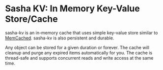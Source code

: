 # Sasha KV: In Memory Key-Value Store/Cache

sasha-kv is an in-memory cache that uses simple key-value store similar to [MemCached](memcached.org).
sasha-kv is also persistent and durable.

Any object can be stored for a given duration or forever. The cache will cleanup and purge any expired items automatically for you.
The cache is thread-safe and supports concurrent reads and write access at the same time.


